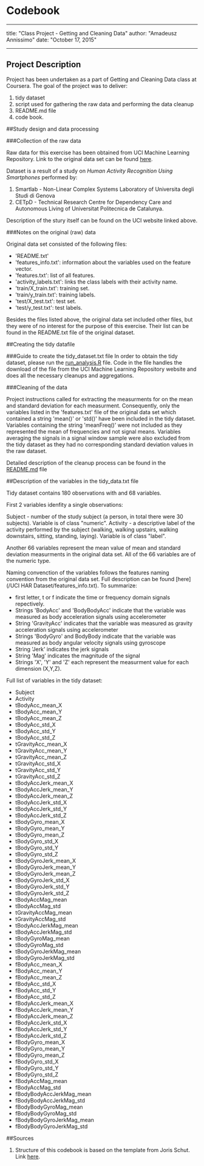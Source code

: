 # Codebook

---

title: "Class Project - Getting and Cleaning Data"
author: "Amadeusz Annissimo"
date: "October 17, 2015"

---

## Project Description

Project has been undertaken as a part of Getting and Cleaning Data class at Coursera. The goal of the project was to deliver:

1. tidy dataset
2. script used for gathering the raw data and performing the data cleanup
3. README.md file
4. code book. 

##Study design and data processing

###Collection of the raw data

Raw data for this exercise has been obtained from UCI Machine Learning Repository. Link to the original data set can be found [here](http://archive.ics.uci.edu/ml/datasets/Human+Activity+Recognition+Using+Smartphones).

Dataset is a result of a study on *Human Activity Recognition Using Smartphones* performed by:
1. Smartlab - Non-Linear Complex Systems Laboratory of Universita degli Studi di Genova 
2. CETpD - Technical Research Centre for Dependency Care and Autonomous Living of Universitat Politecnica de Catalunya. 

Description of the stury itself can be found on the UCI website linked above.

###Notes on the original (raw) data 

Original data set consisted of the following files:

- 'README.txt'
- 'features_info.txt': information about the variables used on the feature vector.
- 'features.txt': list of all features.
- 'activity_labels.txt': links the class labels with their activity name.
- 'train/X_train.txt': training set.
- 'train/y_train.txt': training labels.
- 'test/X_test.txt': test set.
- 'test/y_test.txt': test labels.

Besides the files listed above, the original data set included other files, but they were of no interest for the purpose of this exercise.
Their list can be found in the README.txt file of the original dataset.

##Creating the tidy datafile

###Guide to create the tidy_dataset.txt file
In order to obtain the tidy dataset, please run the [run_analysis.R](run_analysis.R) file. Code in the file handles the download of the file from the UCI Machine Learning Repository website and does all the necessary cleanups and aggregations.

###Cleaning of the data

Project instructions called for extracting the measurments for on the mean and standard deviation for each measurment. 
Consequently, only the variables listed in the 'features.txt' file of the original data set which contained a string 'mean()' or 'std()' have been included in the tidy dataset. Variables containing the string 'meanFreq()' were not included as they represented the mean of frequencies and not signal means. Variables averaging the signals in a signal window sample were also excluded from the tidy dataset as they had no corresponding standard deviation values in the raw dataset.

Detailed description of the cleanup process can be found in the [README.md](README.md) file

##Description of the variables in the tidy_data.txt file

Tidy dataset contains 180 observations with and 68 variables. 

First 2 variables idenfity a single observations:

Subject - number of the study subject (a person, in total there were 30 subjects). Variable is of class "numeric".
Activity - a descriptive label of the activity performed by the subject (walking, walking upstairs, walking downstairs, sitting, standing, laying). Variable is of class "label".

Another 66 variables represent the mean value of mean and standard deviation measurments in the original data set. All of the 66 variables are of the numeric type.

Naming convenction of the variables follows the features naming convention from the original data set. Full description can be found [here](/UCI HAR Dataset/features_info.txt). To summarize:

- first letter, t or f indicate the time or frequency domain signals repectively.
- Strings 'BodyAcc' and 'BodyBodyAcc' indicate that the variable was measured as body acceleration signals using accelerometer
- String 'GravityAcc' indicates that the variable was measured as gravity acceleration signals using accelerometer
- Strings 'BodyGyro' and BodyBody indicate that the variable was measured as body angular velocity signals using gyroscope
- String 'Jerk' indicates the jerk signals
- String 'Mag' indicates the magnitude of the signal
- Strings 'X', 'Y' and 'Z' each represent the measurment value for each dimension (X,Y,Z). 

Full list of variables in the tidy dataset:

- Subject
- Activity
- tBodyAcc_mean_X
- tBodyAcc_mean_Y
- tBodyAcc_mean_Z
- tBodyAcc_std_X
- tBodyAcc_std_Y
- tBodyAcc_std_Z
- tGravityAcc_mean_X
- tGravityAcc_mean_Y
- tGravityAcc_mean_Z
- tGravityAcc_std_X
- tGravityAcc_std_Y
- tGravityAcc_std_Z
- tBodyAccJerk_mean_X
- tBodyAccJerk_mean_Y
- tBodyAccJerk_mean_Z
- tBodyAccJerk_std_X
- tBodyAccJerk_std_Y
- tBodyAccJerk_std_Z
- tBodyGyro_mean_X
- tBodyGyro_mean_Y
- tBodyGyro_mean_Z
- tBodyGyro_std_X
- tBodyGyro_std_Y
- tBodyGyro_std_Z
- tBodyGyroJerk_mean_X
- tBodyGyroJerk_mean_Y
- tBodyGyroJerk_mean_Z
- tBodyGyroJerk_std_X
- tBodyGyroJerk_std_Y
- tBodyGyroJerk_std_Z
- tBodyAccMag_mean
- tBodyAccMag_std
- tGravityAccMag_mean
- tGravityAccMag_std
- tBodyAccJerkMag_mean
- tBodyAccJerkMag_std
- tBodyGyroMag_mean
- tBodyGyroMag_std
- tBodyGyroJerkMag_mean
- tBodyGyroJerkMag_std
- fBodyAcc_mean_X
- fBodyAcc_mean_Y
- fBodyAcc_mean_Z
- fBodyAcc_std_X
- fBodyAcc_std_Y
- fBodyAcc_std_Z
- fBodyAccJerk_mean_X
- fBodyAccJerk_mean_Y
- fBodyAccJerk_mean_Z
- fBodyAccJerk_std_X
- fBodyAccJerk_std_Y
- fBodyAccJerk_std_Z
- fBodyGyro_mean_X
- fBodyGyro_mean_Y
- fBodyGyro_mean_Z
- fBodyGyro_std_X
- fBodyGyro_std_Y
- fBodyGyro_std_Z
- fBodyAccMag_mean
- fBodyAccMag_std
- fBodyBodyAccJerkMag_mean
- fBodyBodyAccJerkMag_std
- fBodyBodyGyroMag_mean
- fBodyBodyGyroMag_std
- fBodyBodyGyroJerkMag_mean
- fBodyBodyGyroJerkMag_std


##Sources

1. Structure of this codebook is based on the template from Joris Schut. Link [here](https://gist.github.com/JorisSchut/dbc1fc0402f28cad9b41#file-gistfile1-rmd).
